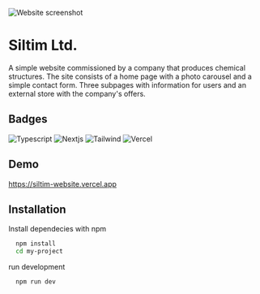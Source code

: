 ![Website screenshot](public/assets/readme-mage.png)

# Siltim Ltd.

A simple website commissioned by a company that produces chemical structures. The site consists of a home page with a photo carousel and a simple contact form. Three subpages with information for users and an external store with the company's offers.


## Badges

![Typescript](https://img.shields.io/badge/Typescript-v4.9.5-green?labelColor=blue&style=flat)
![Nextjs](https://img.shields.io/badge/Nextjs-v13.2.4-green?labelColor=yellow&style=flat)
![Tailwind](https://img.shields.io/badge/Tailwind-v3.2.7-green?labelColor=cyan&style=flat)
![Vercel](https://img.shields.io/badge/Vercel-gray?style=flat)
## Demo

https://siltim-website.vercel.app


## Installation

Install dependecies with npm

```bash
  npm install
  cd my-project
```
run development
```bash
  npm run dev
```
    
